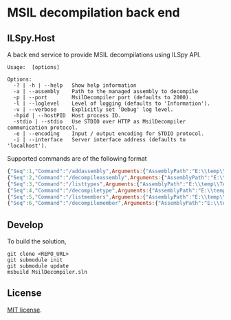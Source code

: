 # MSIL decompilation back end

## ILSpy.Host

A back end service to provide MSIL decompilations using ILSpy API.

```
Usage:  [options]

Options:
  -? | -h | --help   Show help information
  -a | --assembly    Path to the managed assembly to decompile
  -p | --port        MsilDecompiler port (defaults to 2000).
  -l | --loglevel    Level of logging (defaults to 'Information').
  -v | --verbose     Explicitly set 'Debug' log level.
  -hpid | --hostPID  Host process ID.
  -stdio | --stdio   Use STDIO over HTTP as MsilDecompiler communication protocol.
  -e | --encoding    Input / output encoding for STDIO protocol.
  -i | --interface   Server interface address (defaults to 'localhost').
```

Supported commands are of the following format

```javascript
{"Seq":1,"Command":"/addassembly",Arguments:{"AssemblyPath":"E:\\temp\\TestAssembly.dll"}}
{"Seq":2,"Command":"/decompileassembly",Arguments:{"AssemblyPath":"E:\\temp\\TestAssembly.dll"}}
{"Seq":3,"Command":"/listtypes",Arguments:{"AssemblyPath":"E:\\temp\\TestAssembly.dll","Namespace":"TestAssembly"}}
{"Seq":4,"Command":"/decompiletype",Arguments:{"AssemblyPath":"E:\\temp\\TestAssembly.dll","Rid":2}}
{"Seq":5,"Command":"/listmembers",Arguments:{"AssemblyPath":"E:\\temp\\TestAssembly.dll","Rid":2}}
{"Seq":6,"Command":"/decompilemember",Arguments:{"AssemblyPath":"E:\\temp\\TestAssembly.dll","TypeRid":2,"MemberType":100663296,"MemberRid":3}}
```

## Develop

To build the solution,

```
git clone <REPO_URL>
git submodule init
git submodule update
msbuild MsilDecompiler.sln
```
## License

[MIT license](LICENSE.TXT).
